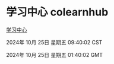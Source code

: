 # 学习中心 colearnhub
[学习中心](http://219.139.199.238:56308/colearnhub/)

2024年 10月 25日 星期五 09:40:02 CST

2024年 10月 25日 星期五 01:40:02 GMT
